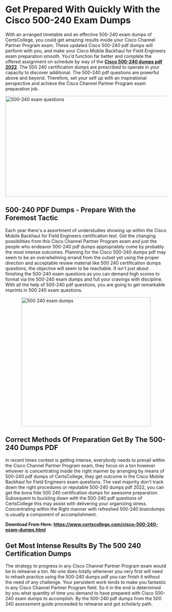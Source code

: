 <h1><strong>Get Prepared With Quickly With the Cisco 500-240 Exam Dumps&nbsp;</strong></h1>
<p><span style="font-weight: 400;">With an arranged timetable and an effective  500-240 exam dumps of CertsCollege, you could get amazing results inside your Cisco Channel Partner Program exam. These updated Cisco 500-240 pdf dumps will perform with you, and make your Cisco Mobile Backhaul for Field Engineers exam preparation smooth. You'd function far better and complete the offered assignment on schedule by way of the <strong><a href="https://www.certscollege.com/cisco-500-240-exam-dumps.html">Cisco 500-240 dumps pdf 2022</a></strong>. The 500 240 certification dumps are prescribed to operate in your capacity to discover additional. The  500-240 pdf questions are powerful above and beyond. Therefore, set your self up with an inspirational perspective and achieve the Cisco Channel Partner Program exam preparation job.&nbsp;</span></p>
<p><span style="font-weight: 400;"><img style="display: block; margin-left: auto; margin-right: auto;" src="https://i.ibb.co/CPDK3ps/Yellow-and-Blue-Initiative-Blog-Banner.png" alt="500-240 exam questions" width="559" height="315" /></span></p>
<h2><strong>500-240 PDF Dumps - Prepare With the Foremost Tactic</strong></h2>
<p><span style="font-weight: 400;">Each year there's a assortment of understudies showing up within the Cisco Mobile Backhaul for Field Engineers certification test. Get the changing possibilities from this Cisco Channel Partner Program exam and just the people who endeavor 500-240 pdf dumps appropriately come by probably the most intense outcomes. Planning for the Cisco 500-240 dumps pdf may seem to be an overwhelming errand from the outset yet using the proper direction and acceptable review material like 500 240 certification dumps questions, the objective will seem to be reachable. It isn't just about finishing the 500-240 exam questions as you can demand high scores to format via the 500-240 exam dumps and full your cravings with discipline. With all the help of 500-240 pdf questions, you are going to get remarkable imprints in 500 240 exam questions.</span></p>
<p><span style="font-weight: 400;"><a href="https://tinyurl.com/ypxrfmua"><img style="display: block; margin-left: auto; margin-right: auto;" src="https://i.ibb.co/9tMrhdY/Teacher-Appreciation-Invitation.png" alt="500 240 exam dumps " width="404" height="404" /></a></span></p>
<h2><strong>Correct Methods Of Preparation Get By The 500-240 Dumps PDF</strong></h2>
<p><span style="font-weight: 400;">In recent times contest is getting intense, everybody needs to prevail within the Cisco Channel Partner Program exam, they focus on a ton however whoever is concentrating inside the right manner by arranging by means of 500-240 pdf dumps of CertsCollege, they get outcome in the Cisco Mobile Backhaul for Field Engineers exam questions. The vast majority don't track down the right procedures or reputable 500-240 dumps pdf 2022, you can get the bona fide 500 240 certification dumps for awesome preparation. Subsequent to buckling down with the  500-240 pdf questions of CertsCollege this may assist with delivering your organizing stress. Concentrating within the Right manner with refreshed 500-240 braindumps is usually a component of accomplishment.</span></p>
<p><span style="font-weight: 400;"><strong>Download From Here: <a href="https://www.certscollege.com/cisco-500-240-exam-dumps.html">https://www.certscollege.com/cisco-500-240-exam-dumps.html</a></strong></span></p>
<h2><strong>Get Most Intense Results By The 500 240 Certification Dumps</strong></h2>
<p><span style="font-weight: 400;">The strategy to progress in any Cisco Channel Partner Program exam would be to rehearse a ton. No one does totally whenever you very first will need to rehash practice using the 500-240 dumps pdf you can finish it without the need of any challenge. Your persistent work tends to make you fantastic in any Cisco Channel Partner Program field. So it in the end is determined by you what quantity of time you demand to have prepared with Cisco 500-240 exam dumps to accomplish. By the 500-240 pdf dumps from the 500 240 assessment guide proceeded to rehearse and got scholarly path.</span></p>

